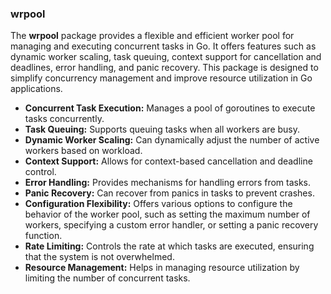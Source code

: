 ### wrpool

The **wrpool** package provides a flexible and efficient worker pool for managing and executing concurrent tasks in Go. It offers features such as dynamic worker scaling, task queuing, context support for cancellation and deadlines, error handling, and panic recovery. This package is designed to simplify concurrency management and improve resource utilization in Go applications.

- **Concurrent Task Execution:** Manages a pool of goroutines to execute tasks concurrently.
- **Task Queuing:** Supports queuing tasks when all workers are busy.
- **Dynamic Worker Scaling:** Can dynamically adjust the number of active workers based on workload.
- **Context Support:** Allows for context-based cancellation and deadline control.
- **Error Handling:** Provides mechanisms for handling errors from tasks.
- **Panic Recovery:** Can recover from panics in tasks to prevent crashes.
- **Configuration Flexibility:** Offers various options to configure the behavior of the worker pool, such as setting the maximum number of workers, specifying a custom error handler, or setting a panic recovery function.
- **Rate Limiting:** Controls the rate at which tasks are executed, ensuring that the system is not overwhelmed.
- **Resource Management:** Helps in managing resource utilization by limiting the number of concurrent tasks.
